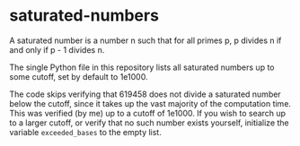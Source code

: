 # saturated-numbers

A saturated number is a number n such that for all primes p, p divides n if and only if p - 1 divides n.

The single Python file in this repository lists all saturated numbers up to some cutoff, set by default to 1e1000.

The code skips verifying that 619458 does not divide a saturated number below the cutoff, since it takes up the vast majority of the computation time. This was verified (by me) up to a cutoff of 1e1000. If you wish to search up to a larger cutoff, or verify that no such number exists yourself, initialize the variable `exceeded_bases` to the empty list.
